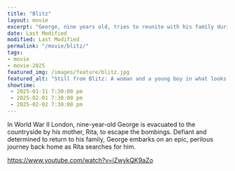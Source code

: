 ```yaml
---
title: "Blitz"
layout: movie
excerpt: "George, nine years old, tries to reunite with his family during the London Blitz."
date: Last Modified
modified: Last Modified
permalink: "/movie/blitz/"
tags: 
- movie
- movie-2025
featured_img: /images/feature/blitz.jpg
featured_alt: "Still from Blitz: A woman and a young boy in what looks like the London Underground."
showtime: 
 - 2025-01-31 7:30:00 pm
 - 2025-02-01 7:30:00 pm
 - 2025-02-02 7:30:00 pm
---
```


In World War II London, nine-year-old George is evacuated to the countryside by his mother, Rita, to escape the bombings. Defiant and determined to return to his family, George embarks on an epic, perilous journey back home as Rita searches for him.

https://www.youtube.com/watch?v=iZwykQK9aZo
